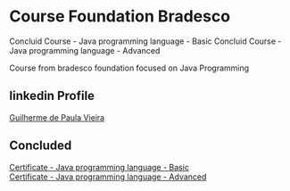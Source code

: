 # Course Foundation Bradesco  
Concluid Course - Java programming language - Basic
Concluid Course - Java programming language - Advanced

Course from bradesco foundation focused on Java Programming

## linkedin Profile
[Guilherme de Paula Vieira](https://www.linkedin.com/in/guilherme-de-paula-vieira/)  

## Concluded
[Certificate - Java programming language - Basic](https://drive.google.com/file/d/1oqg8pukc8KVMHsofWul-KYwaMXwrgkp1/view)  
[Certificate - Java programming language - Advanced](https://drive.google.com/file/d/1YeYriXwtv8IDmrad7yyWp6p26YqmwLBT/view)  